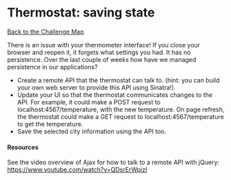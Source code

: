 # Thermostat: saving state

[Back to the Challenge Map](0_challenge_map.md)

There is an issue with your thermometer interface!  If you close your browser and reopen it, it forgets what settings you had. It has no persistence. Over the last couple of weeks how have we managed persistence in our applications?

* Create a remote API that the thermostat can talk to. (hint: you can build your own web server to provide this API using Sinatra!).
* Update your UI so that the thermostat communicates changes to the API. For example, it could make a POST request to localhost:4567/temperature, with the new temperature.  On page refresh, the thermostat could make a GET request to localhost:4567/temperature to get the temperature.
* Save the selected city information using the API too.

#### Resources
See the video overview of Ajax for how to talk to a remote API with jQuery: https://www.youtube.com/watch?v=QDsrErWpizI
